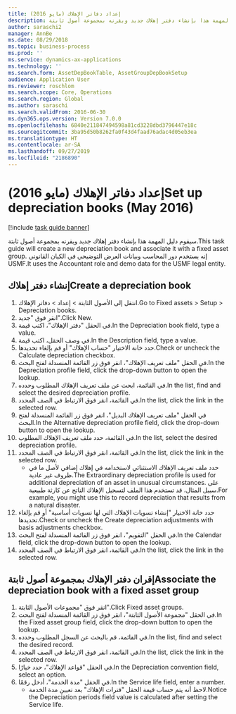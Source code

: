 ```yaml
---
title: إعداد دفاتر الإهلاك (مايو 2016)
description: سيقوم دليل المهمة هذا بإنشاء دفتر إهلاك جديد ويقرنه بمجموعة أصول ثابتة.
author: saraschi2
manager: AnnBe
ms.date: 08/29/2018
ms.topic: business-process
ms.prod: ''
ms.service: dynamics-ax-applications
ms.technology: ''
ms.search.form: AssetDepBookTable, AssetGroupDepBookSetup
audience: Application User
ms.reviewer: roschlom
ms.search.scope: Core, Operations
ms.search.region: Global
ms.author: saraschi
ms.search.validFrom: 2016-06-30
ms.dyn365.ops.version: Version 7.0.0
ms.openlocfilehash: 6840e211847494598a81cd3228dbd3796447e18c
ms.sourcegitcommit: 3ba95d50b8262fa0f43d4faad76adac4d05eb3ea
ms.translationtype: HT
ms.contentlocale: ar-SA
ms.lasthandoff: 09/27/2019
ms.locfileid: "2186890"
---
```

# <a name="set-up-depreciation-books-may-2016"></a><span data-ttu-id="0420e-103">إعداد دفاتر الإهلاك (مايو 2016)</span><span class="sxs-lookup"><span data-stu-id="0420e-103">Set up depreciation books (May 2016)</span></span>

[!include [task guide banner](../../includes/task-guide-banner.md)]

<span data-ttu-id="0420e-104">سيقوم دليل المهمة هذا بإنشاء دفتر إهلاك جديد ويقرنه بمجموعة أصول ثابتة.</span><span class="sxs-lookup"><span data-stu-id="0420e-104">This task guide will create a new depreciation book and associate it with a fixed asset group.</span></span>  <span data-ttu-id="0420e-105">إنه يستخدم دور المحاسب وبيانات العرض التوضيحي في الكيان القانوني USMF.</span><span class="sxs-lookup"><span data-stu-id="0420e-105">It uses the Accountant role and demo data for the USMF legal entity.</span></span>


## <a name="create-a-depreciation-book"></a><span data-ttu-id="0420e-106">إنشاء دفتر إهلاك</span><span class="sxs-lookup"><span data-stu-id="0420e-106">Create a depreciation book</span></span>
1. <span data-ttu-id="0420e-107">انتقل إلى الأصول الثابتة > إعداد > دفاتر الإهلاك.</span><span class="sxs-lookup"><span data-stu-id="0420e-107">Go to Fixed assets > Setup > Depreciation books.</span></span>
2. <span data-ttu-id="0420e-108">انقر فوق "جديد".</span><span class="sxs-lookup"><span data-stu-id="0420e-108">Click New.</span></span>
3. <span data-ttu-id="0420e-109">في الحقل "دفتر الإهلاك"، اكتب قيمة.</span><span class="sxs-lookup"><span data-stu-id="0420e-109">In the Depreciation book field, type a value.</span></span>
4. <span data-ttu-id="0420e-110">في وصف الحقل، اكتب قيمة.</span><span class="sxs-lookup"><span data-stu-id="0420e-110">In the Description field, type a value.</span></span>
5. <span data-ttu-id="0420e-111">حدد خانة الاختيار "حساب الإهلاك‬" أو قم بإلغاء تحديدها.</span><span class="sxs-lookup"><span data-stu-id="0420e-111">Check or uncheck the Calculate depreciation checkbox.</span></span>
6. <span data-ttu-id="0420e-112">في الحقل "ملف تعريف الإهلاك"، انقر فوق زر القائمة المنسدلة لفتح البحث.</span><span class="sxs-lookup"><span data-stu-id="0420e-112">In the Depreciation profile field, click the drop-down button to open the lookup.</span></span>
7. <span data-ttu-id="0420e-113">في القائمة، ابحث عن ملف تعريف الإهلاك المطلوب وحدده.</span><span class="sxs-lookup"><span data-stu-id="0420e-113">In the list, find and select the desired depreciation profile.</span></span>
8. <span data-ttu-id="0420e-114">في القائمة، انقر فوق الارتباط في الصف المحدد.</span><span class="sxs-lookup"><span data-stu-id="0420e-114">In the list, click the link in the selected row.</span></span>
9. <span data-ttu-id="0420e-115">في الحقل "ملف تعريف الإهلاك البديل"، انقر فوق زر القائمة المنسدلة لفتح البحث.</span><span class="sxs-lookup"><span data-stu-id="0420e-115">In the Alternative depreciation profile field, click the drop-down button to open the lookup.</span></span>
10. <span data-ttu-id="0420e-116">في القائمة، حدد ملف تعريف الإهلاك المطلوب.</span><span class="sxs-lookup"><span data-stu-id="0420e-116">In the list, select the desired depreciation profile.</span></span>
11. <span data-ttu-id="0420e-117">في القائمة، انقر فوق الارتباط في الصف المحدد.</span><span class="sxs-lookup"><span data-stu-id="0420e-117">In the list, click the link in the selected row.</span></span>
    * <span data-ttu-id="0420e-118">حدد ملف تعريف الإهلاك الاستثنائي‬ لاستخدامه في إهلاك إضافي لأصل ما في ظروف غير عادية.</span><span class="sxs-lookup"><span data-stu-id="0420e-118">The Extraordinary depreciation profile is used for additional depreciation of an asset in unusual circumstances.</span></span> <span data-ttu-id="0420e-119">على سبيل المثال، قد تستخدم هذا الملف لتسجيل الإهلاك الناتج عن كارثة طبيعية.</span><span class="sxs-lookup"><span data-stu-id="0420e-119">For example, you might use this to record depreciation that results from a natural disaster.</span></span>  
12. <span data-ttu-id="0420e-120">حدد خانة الاختيار "إنشاء تسويات الإهلاك التي لها تسويات أساسية‬" أو قم بإلغاء تحديدها.</span><span class="sxs-lookup"><span data-stu-id="0420e-120">Check or uncheck the Create depreciation adjustments with basis adjustments checkbox.</span></span>
13. <span data-ttu-id="0420e-121">في الحقل "التقويم"، انقر فوق زر القائمة المنسدلة لفتح البحث.</span><span class="sxs-lookup"><span data-stu-id="0420e-121">In the Calendar field, click the drop-down button to open the lookup.</span></span>
14. <span data-ttu-id="0420e-122">في القائمة، انقر فوق الارتباط في الصف المحدد.</span><span class="sxs-lookup"><span data-stu-id="0420e-122">In the list, click the link in the selected row.</span></span>

## <a name="associate-the-depreciation-book-with-a-fixed-asset-group"></a><span data-ttu-id="0420e-123">إقران دفتر الإهلاك بمجموعة أصول ثابتة</span><span class="sxs-lookup"><span data-stu-id="0420e-123">Associate the depreciation book with a fixed asset group</span></span>
1. <span data-ttu-id="0420e-124">انقر فوق "مجموعات الأصول الثابتة".</span><span class="sxs-lookup"><span data-stu-id="0420e-124">Click Fixed asset groups.</span></span>
2. <span data-ttu-id="0420e-125">في الحقل "مجموعة الأصول الثابتة‬"، انقر فوق زر القائمة المنسدلة لفتح البحث.</span><span class="sxs-lookup"><span data-stu-id="0420e-125">In the Fixed asset group field, click the drop-down button to open the lookup.</span></span>
3. <span data-ttu-id="0420e-126">في القائمة، قم بالبحث عن السجل المطلوب وحدده.</span><span class="sxs-lookup"><span data-stu-id="0420e-126">In the list, find and select the desired record.</span></span>
4. <span data-ttu-id="0420e-127">في القائمة، انقر فوق الارتباط في الصف المحدد.</span><span class="sxs-lookup"><span data-stu-id="0420e-127">In the list, click the link in the selected row.</span></span>
5. <span data-ttu-id="0420e-128">في الحقل "قواعد الإهلاك‬‬"، حدد خيارًا.</span><span class="sxs-lookup"><span data-stu-id="0420e-128">In the Depreciation convention field, select an option.</span></span>
6. <span data-ttu-id="0420e-129">في الحقل "مدة الخدمة‬"، أدخل رقمًا.</span><span class="sxs-lookup"><span data-stu-id="0420e-129">In the Service life field, enter a number.</span></span>
    * <span data-ttu-id="0420e-130">لاحظ أنه يتم حساب قيمة الحقل "فترات الإهلاك" بعد تعيين مدة الخدمة.</span><span class="sxs-lookup"><span data-stu-id="0420e-130">Notice the Depreciation periods field value is calculated after setting the Service life.</span></span>  

